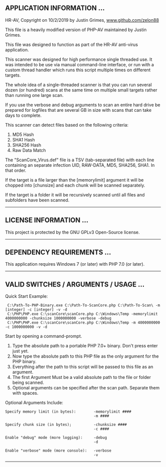 ## APPLICATION INFORMATION ...

HR-AV, Copyright on 10/2/2019 by Justin Grimes, www.github.com/zelon88

This file is a heavily modified version of PHP-AV maintained by Justin Grimes.

This file was designed to function as part of the HR-AV anti-virus application.

This scanner was designed for high performance single threaded use. It was intended to be use via manual command-line interface, or run with a custom thread handler which runs this script multiple times on different targets. 

The whole idea of a single-threaded scanner is that you can run several dozen (or hundred) scans at the same time on multiple small targets rather than running one large scan.

If you use the verbose and debug arguments to scan an entire hard drive be prepared for logfiles that are several GB in size with  scans that can take days to complete. 

This scanner can detect files based on the following criteria:

1. MD5 Hash
2. SHA1 Hash
3. SHA256 Hash
4. Raw Data Match

The "ScanCore_Virus.def" file is a TSV (tab-separated file) with each line containing an separate infection UID, RAW-DATA, MD5, SHA256, SHA1. In that order. 

If the target is a file larger than the [memorylimit] argument it will be chopped into [chunsize] and each chunk will be scanned separately. 

If the target is a folder it will be recursively scanned until all files and subfolders have been scanned. 

-----------------------------------------------------------------------------------

## LICENSE INFORMATION ...

This project is protected by the GNU GPLv3 Open-Source license.

-----------------------------------------------------------------------------------

## DEPENDENCY REQUIREMENTS ... 

This application requires Windows 7 (or later) with PHP 7.0 (or later).
  
-----------------------------------------------------------------------------------

## VALID SWITCHES / ARGUMENTS / USAGE ...

Quick Start Example:

     C:\Path-To-PHP-Binary.exe C:\Path-To-ScanCore.php C:\Path-To-Scan\ -m [integer] -c [integer] -v -d
     C:\PHP\PHP.exe C:\scanCore\scanCore.php C:\Windows\Temp -memorylimit 4000000000 -chunksize 1000000000 -verbose -debug
     C:\PHP\PHP.exe C:\scanCore\scanCore.php C:\Windows\Temp -m 4000000000 -c 1000000000 -v -d

Start by opening a command-prompt.
1. Type the absolute path to a portable PHP 7.0+ binary. Don't press enter just yet.
2. Now type the absolute path to this PHP file as the only argument for the PHP binary.
3. Everything after the path to this script will be passed to this file as an argument.
4. The first Argument Must be a valid absolute path to the file or folder being scanned.
5. Optional arguments can be specified after the scan path. Separate them with spaces.
  
Optional Arguments Include:

    Specify memory limit (in bytes):        -memorylimit ####
                                            -m ####

    Specify chunk size (in bytes);          -chunksize ####
                                            -c ####

    Enable "debug" mode (more logging):     -debug
                                            -d

    Enable "verbose" mode (more console):   -verbose
                                            -v             

-----------------------------------------------------------------------------------
